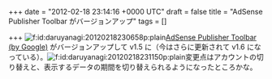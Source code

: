 
+++
date = "2012-02-18 23:14:16 +0000 UTC"
draft = false
title = "AdSense Publisher Toolbar がバージョンアップ"
tags = []

+++
<img src="http://cdn-ak.f.st-hatena.com/images/fotolife/d/daruyanagi/20120218/20120218230658.png" alt="f:id:daruyanagi:20120218230658p:plain" title="f:id:daruyanagi:20120218230658p:plain" class="hatena-fotolife"/><a href="https://chrome.google.com/webstore/detail/omioeahgfecgfpfldejlnideemfidnkc">AdSense Publisher Toolbar (by Google)</a> がバージョンアップして v1.5 に（今はさらに更新されて v1.6 になっている）。<img src="http://cdn-ak.f.st-hatena.com/images/fotolife/d/daruyanagi/20120218/20120218231150.png" alt="f:id:daruyanagi:20120218231150p:plain" title="f:id:daruyanagi:20120218231150p:plain" class="hatena-fotolife"/>変更点はアカウントの切り替えと、表示するデータの期間を切り替えられるようになったところかな。


